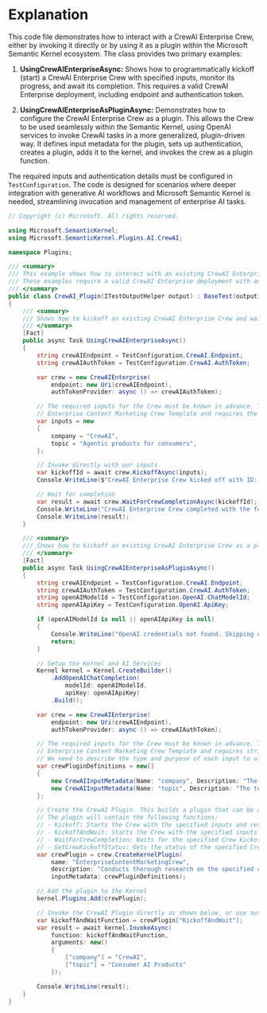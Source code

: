 # Explanation

This code file demonstrates how to interact with a CrewAI Enterprise Crew, either by invoking it directly or by using it as a plugin within the Microsoft Semantic Kernel ecosystem. The class provides two primary examples:

1. **UsingCrewAIEnterpriseAsync:** Shows how to programmatically kickoff (start) a CrewAI Enterprise Crew with specified inputs, monitor its progress, and await its completion. This requires a valid CrewAI Enterprise deployment, including endpoint and authentication token.

2. **UsingCrewAIEnterpriseAsPluginAsync:** Demonstrates how to configure the CrewAI Enterprise Crew as a plugin. This allows the Crew to be used seamlessly within the Semantic Kernel, using OpenAI services to invoke CrewAI tasks in a more generalized, plugin-driven way. It defines input metadata for the plugin, sets up authentication, creates a plugin, adds it to the kernel, and invokes the crew as a plugin function.

The required inputs and authentication details must be configured in `TestConfiguration`. The code is designed for scenarios where deeper integration with generative AI workflows and Microsoft Semantic Kernel is needed, streamlining invocation and management of enterprise AI tasks.

```csharp
// Copyright (c) Microsoft. All rights reserved.

using Microsoft.SemanticKernel;
using Microsoft.SemanticKernel.Plugins.AI.CrewAI;

namespace Plugins;

/// <summary>
/// This example shows how to interact with an existing CrewAI Enterprise Crew directly or as a plugin.
/// These examples require a valid CrewAI Enterprise deployment with an endpoint, auth token, and known inputs.
/// </summary>
public class CrewAI_Plugin(ITestOutputHelper output) : BaseTest(output)
{
    /// <summary>
    /// Shows how to kickoff an existing CrewAI Enterprise Crew and wait for it to complete.
    /// </summary>
    [Fact]
    public async Task UsingCrewAIEnterpriseAsync()
    {
        string crewAIEndpoint = TestConfiguration.CrewAI.Endpoint;
        string crewAIAuthToken = TestConfiguration.CrewAI.AuthToken;

        var crew = new CrewAIEnterprise(
            endpoint: new Uri(crewAIEndpoint),
            authTokenProvider: async () => crewAIAuthToken);

        // The required inputs for the Crew must be known in advance. This example is modeled after the
        // Enterprise Content Marketing Crew Template and requires the following inputs:
        var inputs = new
        {
            company = "CrewAI",
            topic = "Agentic products for consumers",
        };

        // Invoke directly with our inputs
        var kickoffId = await crew.KickoffAsync(inputs);
        Console.WriteLine($"CrewAI Enterprise Crew kicked off with ID: {kickoffId}");

        // Wait for completion
        var result = await crew.WaitForCrewCompletionAsync(kickoffId);
        Console.WriteLine("CrewAI Enterprise Crew completed with the following result:");
        Console.WriteLine(result);
    }

    /// <summary>
    /// Shows how to kickoff an existing CrewAI Enterprise Crew as a plugin.
    /// </summary>
    [Fact]
    public async Task UsingCrewAIEnterpriseAsPluginAsync()
    {
        string crewAIEndpoint = TestConfiguration.CrewAI.Endpoint;
        string crewAIAuthToken = TestConfiguration.CrewAI.AuthToken;
        string openAIModelId = TestConfiguration.OpenAI.ChatModelId;
        string openAIApiKey = TestConfiguration.OpenAI.ApiKey;

        if (openAIModelId is null || openAIApiKey is null)
        {
            Console.WriteLine("OpenAI credentials not found. Skipping example.");
            return;
        }

        // Setup the Kernel and AI Services
        Kernel kernel = Kernel.CreateBuilder()
            .AddOpenAIChatCompletion(
                modelId: openAIModelId,
                apiKey: openAIApiKey)
            .Build();

        var crew = new CrewAIEnterprise(
            endpoint: new Uri(crewAIEndpoint),
            authTokenProvider: async () => crewAIAuthToken);

        // The required inputs for the Crew must be known in advance. This example is modeled after the
        // Enterprise Content Marketing Crew Template and requires string inputs for the company and topic.
        // We need to describe the type and purpose of each input to allow the LLM to invoke the crew as expected.
        var crewPluginDefinitions = new[]
        {
            new CrewAIInputMetadata(Name: "company", Description: "The name of the company that should be researched", Type: typeof(string)),
            new CrewAIInputMetadata(Name: "topic", Description: "The topic that should be researched", Type: typeof(string)),
        };

        // Create the CrewAI Plugin. This builds a plugin that can be added to the Kernel and invoked like any other plugin.
        // The plugin will contain the following functions:
        // - Kickoff: Starts the Crew with the specified inputs and returns the Id of the scheduled kickoff.
        // - KickoffAndWait: Starts the Crew with the specified inputs and waits for the Crew to complete before returning the result.
        // - WaitForCrewCompletion: Waits for the specified Crew kickoff to complete and returns the result.
        // - GetCrewKickoffStatus: Gets the status of the specified Crew kickoff.
        var crewPlugin = crew.CreateKernelPlugin(
            name: "EnterpriseContentMarketingCrew",
            description: "Conducts thorough research on the specified company and topic to identify emerging trends, analyze competitor strategies, and gather data-driven insights.",
            inputMetadata: crewPluginDefinitions);

        // Add the plugin to the Kernel
        kernel.Plugins.Add(crewPlugin);

        // Invoke the CrewAI Plugin directly as shown below, or use automaic function calling with an LLM.
        var kickoffAndWaitFunction = crewPlugin["KickoffAndWait"];
        var result = await kernel.InvokeAsync(
            function: kickoffAndWaitFunction,
            arguments: new()
            {
                ["company"] = "CrewAI",
                ["topic"] = "Consumer AI Products"
            });

        Console.WriteLine(result);
    }
}
```